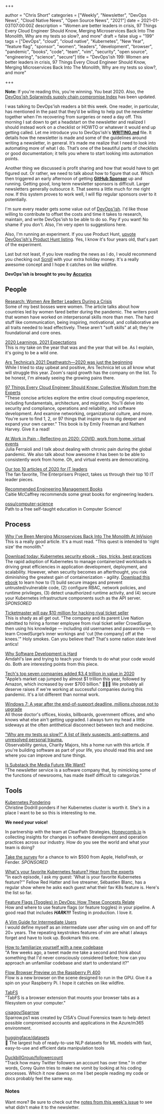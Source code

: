 +++

author = "Chris Short"
categories = ["Weekly", "Newsletter", "DevOps News", "Cloud Native News", "Open Source News", "2021"]
date = 2021-01-03T07:00:00Z
description = "Women are better leaders in crisis, 97 Things Every Cloud Engineer Should Know, Merging Microservices Back Into The Monolith, Why are my tests so slow?, and more"
draft = false
slug = "199"
tags = ["DevOps", "cloud", "cloud native", "Kubernetes", "New Year", "feature flag", "sponsor", "women", "leaders", "development", "browser", "pandemic", "books", "code", "team", "vim", "security", "open source", "engineering", "science", "secure"]
title = "DevOps'ish 199: Women are better leaders in crisis, 97 Things Every Cloud Engineer Should Know, Merging Microservices Back Into The Monolith, Why are my tests so slow?, and more"

+++

**Note:** If you're reading this, you're winning. You beat 2020. Also, the [DevOps’ish Solarwinds supply chain compromise Index](https://devopsish.com/solarwinds-supply-chain-compromise/) has been updated.

I was talking to DevOps'ish readers a bit this week. One reader, in particular, has mentioned in the past that they’d be willing to help put the newsletter together when I’m recovering from surgeries or need a day off. This morning I sat down to get a headstart on the newsletter and realized I should instead work on a checklist or HOWTO or whatever it would end up getting called. Let me introduce you to DevOps'ish's **[WRITING.md](https://github.com/chris-short/devopsish.com/blob/main/WRITING.md#devopsish-writing-process)** file. It details how the newsletter is made and some of the guidelines around writing a newsletter, in general. It’s made me realize that I need to look into automating more of what I do. That’s one of the beautiful parts of checklists or good documentation; it tells you where to start looking into automation points.

Another thing we discussed is profit sharing and how that would have to get figured out. Or rather, we need to talk about how to figure that out. Which then triggered an early afternoon of getting [**GitHub Sponsor**](https://github.com/sponsors/chris-short) up and running. Getting good, long term newsletter sponsors is difficult. Larger newsletters generally outsource it. That seems a little much for me right now. If this system proves to work well, I will flip regular sponsors over to it potentially.

I'm sure every reader gets some value out of [DevOps'ish](https://devopsish.com/). I'd like those willing to contribute to offset the costs and time it takes to research, maintain, and write DevOps'ish to be able to do so. Pay if you want! No shame if you don't. Also, I'm very open to suggestions here.

Also, I'm running an experiment. If you use Product Hunt, [upvote DevOps'ish's Product Hunt listing](https://www.producthunt.com/posts/devops-ish). Yes, I know it's four years old, that's part of the experiment.

Last but not least, if you love reading the news as I do, I would recommend you checking out [Scroll](https://scroll.com/friend/5tcafja7su632ugitrnsnbcvr9) with your extra holiday money. It's a really awesome concept and I hope it catches on like wildfire.

**DevOps'ish is brought to you by** [**Accurics**](https://www.accurics.com/?utm_source=newsletter&utm_medium=devopsish&utm_campaign=199)

## People

[Research: Women Are Better Leaders During a Crisis](https://hbr.org/2020/12/research-women-are-better-leaders-during-a-crisis)  
Some of my best bosses were women. The article talks about how countries led by women fared better during the pandemic. The writers posit that women have worked on interpersonal skills more than men. The hard stuff like communication, being inspiring, motivational, and collaborative are all traits needed to lead effectively. These aren't "soft skills" at all; they're foundational and core ones.

[2020 Learnings, 2021 Expectations](http://chrisshort.net/2020-learnings-2021-expectations/)  
This is my take on the year that was and the year that will be. As I explain, it's going to be a wild one.

[Ars Technica’s 2021 Deathwatch—2020 was just the beginning](https://arstechnica.com/gadgets/2020/12/ars-technicas-2021-deathwatch-2020-was-just-the-beginning/)  
While I tried to stay upbeat and positive, Ars Technica let us all know what will struggle this year. Zoom's rapid growth has the company on the list. To be honest, I'm already seeing the growing pains there.

[97 Things Every Cloud Engineer Should Know: Collective Wisdom from the Experts](https://amzn.to/3n3g8iU)  
"These concise articles explore the entire cloud computing experience, including fundamentals, architecture, and migration. You'll delve into security and compliance, operations and reliability, and software development. And examine networking, organizational culture, and more. You're sure to find 1, 2, or 97 things that inspire you to dig deeper and expand your own career." This book is by Emily Freeman and Nathen Harvey. Give it a read!

[At Work in Pain - Reflecting on 2020: COVID, work from home, virtual events](https://youtu.be/uL2m_chyH8o)  
Julia Ferraioli and I talk about dealing with chronic pain during the global pandemic. We also talk about how awesome it has been to be able to consistently work from home. Oh, and virtual events are democratizing.

[Our top 10 articles of 2020 for IT leaders](https://enterprisersproject.com/article/2020/12/it-leadership-top-10)  
The fan favorite, The Enterprisers Project, takes us through their top 10 IT leader pieces.

[Recommended Engineering Management Books](https://caitiem.com/2020/12/28/recommended-engineering-management-books/)  
Caitie McCaffrey recommends some great books for engineering leaders.

[ossu/computer-science](https://github.com/ossu/computer-science)  
Path to a free self-taught education in Computer Science!

## Process

[Why I've Been Merging Microservices Back Into The Monolith At InVision](https://www.bennadel.com/blog/3944-why-ive-been-merging-microservices-back-into-the-monolith-at-invision.htm)  
This is a really good article. It's a must read. "This quest is intended to 'right size' the monolith."

[Download today: Kubernetes security ebook - tips, tricks, best practices](https://security.stackrox.com/kubernetes-security-ebook-tips-tricks-best-practices.html?Source=DevOpsIsh&LSource=DevOpsIsh)  
The rapid adoption of Kubernetes to manage containerized workloads is driving great efficiencies in application development, deployment, and scalability. However, when security becomes an afterthought, you risk diminishing the greatest gain of containerization - agility. [Download this ebook](https://security.stackrox.com/kubernetes-security-ebook-tips-tricks-best-practices.html?Source=DevOpsIsh&LSource=DevOpsIsh) to learn how to (1) build secure images and prevent untrusted/vulnerable code, (2) configure RBAC, network policies, and runtime privileges, (3) detect unauthorized runtime activity, and (4) secure your Kubernetes infrastructure components such as the API server. *SPONSORED*

[Ticketmaster will pay $10 million for hacking rival ticket seller](https://www.theverge.com/2020/12/30/22206955/ticketmaster-songkick-crowdsurge-hacking-deferred-prosecution-fine)  
This is shady as all get out. "The company and its parent Live Nation admitted to hiring a former employee from rival ticket seller CrowdSurge, then using his knowledge — including old usernames and passwords — to learn CrowdSurge’s inner workings and 'cut [the company] off at the knees.'" Holy smokes. Can you believe that? That's some nation state level antics!

[Why Software Development is Hard](http://jeremymikkola.com/posts/2021_01_01_why_software_development_is_hard.html)  
Amdahl's law and trying to teach your friends to do what your code would do. Both are interesting points from this piece.

[Tech's top seven companies added $3.4 trillion in value in 2020](https://www.cnbc.com/2020/12/31/techs-top-seven-companies-added-3point4-trillion-in-value-in-2020.html)  
"Apple’s market cap jumped by almost $1 trillion this year, followed by Amazon, which increased by over $700 billion." 🤑🤑🤑 We probably all deserve raises if we're working at successful companies during this pandemic. It's a lot different than normal work.

[Windows 7: A year after the end-of-support deadline, millions choose not to upgrade](https://www.zdnet.com/article/windows-7-a-year-after-the-end-of-support-deadline-millions-choose-not-to-upgrade/)  
All those doctor's offices, kiosks, billboards, government offices, and who knows what else ain't getting upgraded. I always turn my head a little sideways at the often antithetical disconnect between tech and medicine.

["Why are my tests so slow?" A list of likely suspects, anti-patterns, and unresolved personal trauma.](https://charity.wtf/2020/12/31/why-are-my-tests-so-slow-a-list-of-likely-suspects-anti-patterns-and-unresolved-personal-trauma/)  
Observability genius, Charity Majors, hits a home run with this article. If you're building software as part of your life, you should read this and see where you can improve and tune things.

[Is Substack the Media Future We Want?](https://www.newyorker.com/magazine/2021/01/04/is-substack-the-media-future-we-want)  
"The newsletter service is a software company that, by mimicking some of the functions of newsrooms, has made itself difficult to categorize."

## Tools

[Kubernetes Pondering ](https://christine.website/blog/k8s-pondering-2020-12-31)  
Christine Dodrill ponders if her Kubernetes cluster is worth it. She's in a place I want to be so this is interesting to me.

**We need your voice!**

In partnership with the team at ClearPath Strategies, [Honeycomb.io](https://www.honeycomb.io/?&utm_source=devopsish&utm_medium=newsletter&utm_campaign=ad&utm_content=honeycomb-homepage-devopish) is collecting insights for changes in software development and operation practices across our industry. How do you see the world and what your team is doing?

[Take the survey](https://clearpathstrategies.sjc1.qualtrics.com/jfe/form/SV_cMAECZ6jv5wmjrL?&utm_source=devopsish&utm_medium=newsletter&utm_campaign=ad&utm_keyword=&utm_content=software-production-excellence-survey-clearpath-devopsish&utm_adgroup=) for a chance to win $500 from Apple, HelloFresh, or Fender. *SPONSORED*

[What's your favorite Kubernetes feature? Hear from the experts](https://developers.redhat.com/blog/2020/12/28/whats-your-favorite-kubernetes-feature-hear-from-the-experts/)  
"In each episode, I ask my guest: 'What is your favorite Kubernetes feature?'" Fellow Red Hatter and live streamer, Sébastien Blanc, has a regular show where he asks each guest what their fav K8s feature is. Here's the list so far.

[Feature Flags (Toggles) in DevOps: How These Concepts Relate](https://launchdarkly.com/blog/feature-flags-toggles-in-devops-how-these-concepts-relate/)  
How and where to use feature flags (or feature toggles) in your pipeline. A good read that includes ***HARK!!!*** Testing in production. I love it.

[A Vim Guide for Intermediate Users](https://thevaluable.dev/vim-intermediate/)  
I would define myself as an intermediate user after using vim on and off for 20+ years. The repeating keystrokes features of vim are what I always forget and have to look up. Bookmark this one.

[How to familiarize yourself with a new codebase](https://blog.suborbital.dev/how-to-familiarize-yourself-with-a-new-codebase)  
"A few weeks ago, a tweet made me take a second and think about something that I'd never consciously considered before; how can you approach an unfamiliar codebase and start to understand it?"

[Flow Browser Preview on the Raspberry Pi 400](https://www.ekioh.com/blog/flow-raspberry-pi/)  
Flow is a new browser on the scene designed to run in the GPU. Give it a spin on your Raspberry Pi. I hope it catches on like wildfire.

[TabFS](https://omar.website/tabfs/)  
"TabFS is a browser extension that mounts your browser tabs as a filesystem on your computer."

[cisagov/Sparrow](https://github.com/cisagov/Sparrow)  
Sparrow.ps1 was created by CISA's Cloud Forensics team to help detect possible compromised accounts and applications in the Azure/m365 environment.

[huggingface/datasets](https://github.com/huggingface/datasets)  
🤗 The largest hub of ready-to-use NLP datasets for ML models with fast, easy-to-use and efficient data manipulation tools

[DuckbillGroup/followercount](https://github.com/DuckbillGroup/followercount)  
"Track how many Twitter followers an account has over time." In other words, Corey Quinn tries to make me vomit by looking at his coding processes. Which it now dawns on me I bet people reading my code or docs probably feel the same way.

### Notes

Want more? Be sure to check out the [notes from this week's issue](https://github.com/chris-short/devopsish.com/blob/main/content/post/199/notes.md) to see what didn't make it to the newsletter.
